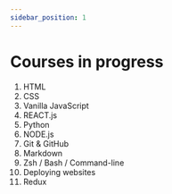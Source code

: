 ```yaml
---
sidebar_position: 1
---
```


# Courses in progress

1. HTML
2. CSS
3. Vanilla JavaScript
4. REACT.js
5. Python
6. NODE.js
7. Git & GitHub
8. Markdown
9. Zsh / Bash / Command-line
10. Deploying websites
11. Redux
